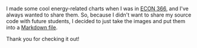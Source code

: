 I made some cool energy-related charts when I was in [ECON 366](https://apps.ualberta.ca/catalogue/course/econ/366), and I've always wanted to share them. So, because I didn't want to share my source code with future students, I decided to just take the images and put them into a [Markdown file](https://github.com/tegen-ux/some-cool-energy-charts/blob/main/charts.md).

Thank you for checking it out!
